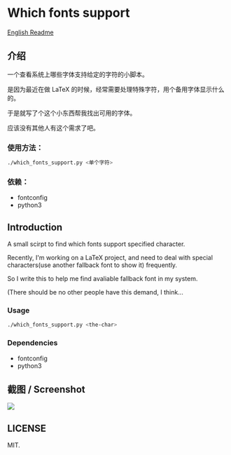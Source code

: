 # Which fonts support

[English Readme](#introduction)

## 介绍

一个查看系统上哪些字体支持给定的字符的小脚本。

是因为最近在做 LaTeX 的时候，经常需要处理特殊字符，用个备用字体显示什么的。

于是就写了个这个小东西帮我找出可用的字体。

应该没有其他人有这个需求了吧。

### 使用方法：

```bash
./which_fonts_support.py <单个字符>
```

### 依赖：

* fontconfig
* python3

## Introduction

A small scirpt to find which fonts support specified character.

Recently, I'm working on a LaTeX project, and need to deal with special characters(use another fallback font to show it) frequently.

So I write this to help me find avaliable fallback font in my system.

(There should be no other people have this demand, I think...

### Usage

```bash
./which_fonts_support.py <the-char>
```

### Dependencies

* fontconfig
* python3

## 截图 / Screenshot

![][screen-shot-normal]

## LICENSE

MIT.

[screen-shot-normal]: https://i.loli.net/2018/10/31/5bd9c90ab5333.jpg
